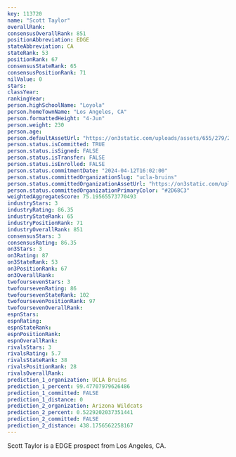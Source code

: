 ```yaml
---
key: 113720
name: "Scott Taylor"
overallRank: 
consensusOverallRank: 851
positionAbbreviation: EDGE
stateAbbreviation: CA
stateRank: 53
positionRank: 67
consensusStateRank: 65
consensusPositionRank: 71
nilValue: 0
stars: 
classYear: 
rankingYear: 
person.highSchoolName: "Loyola"
person.homeTownName: "Los Angeles, CA"
person.formattedHeight: "4-Jun"
person.weight: 230
person.age: 
person.defaultAssetUrl: "https://on3static.com/uploads/assets/655/279/279655.jpg"
person.status.isCommitted: TRUE
person.status.isSigned: FALSE
person.status.isTransfer: FALSE
person.status.isEnrolled: FALSE
person.status.commitmentDate: "2024-04-12T16:02:00"
person.status.committedOrganizationSlug: "ucla-bruins"
person.status.committedOrganizationAssetUrl: "https://on3static.com/uploads/assets/777/214/214777.svg"
person.status.committedOrganizationPrimaryColor: "#2D68C3"
weightedAggregateScore: 75.19565573770493
industryStars: 3
industryRating: 86.35
industryStateRank: 65
industryPositionRank: 71
industryOverallRank: 851
consensusStars: 3
consensusRating: 86.35
on3Stars: 3
on3Rating: 87
on3StateRank: 53
on3PositionRank: 67
on3OverallRank: 
twofoursevenStars: 3
twofoursevenRating: 86
twofoursevenStateRank: 102
twofoursevenPositionRank: 97
twofoursevenOverallRank: 
espnStars: 
espnRating: 
espnStateRank: 
espnPositionRank: 
espnOverallRank: 
rivalsStars: 3
rivalsRating: 5.7
rivalsStateRank: 38
rivalsPositionRank: 28
rivalsOverallRank: 
prediction_1_organization: UCLA Bruins
prediction_1_percent: 99.47707979626486
prediction_1_committed: FALSE
prediction_1_distance: 0
prediction_2_organization: Arizona Wildcats
prediction_2_percent: 0.5229202037351441
prediction_2_committed: FALSE
prediction_2_distance: 438.1756562258167
---
```

Scott Taylor is a EDGE prospect from Los Angeles, CA.